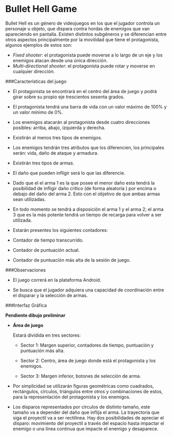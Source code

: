 # Bullet Hell Game

Bullet Hell es un género de videojuegos en los que el jugador controla un personaje u objeto, que dispara contra hordas de enemigos que van apareciendo en pantalla. Existen distintos subgéneros y se diferencian entre otros aspectos principalmente por la movilidad que tiene el protagonista, algunos ejemplos de estos son:

- *Fixed shooter*: el protagonista puede moverse a lo largo de un eje y los enemigos atacan desde una única dirección.
- *Multi-directional shooter*: el protagonista puede rotar y moverse en cualquier dirección.


###Características del juego

- El protagonista se encontrará en el centro del área de juego y podrá girar sobre su propio eje trescientos sesenta grados.

- El protagonista tendrá una barra de vida con un valor máximo de 100% y un valor mínimo de 0%.

- Los enemigos atacarán al protagonista desde cuatro direcciones posibles: arriba, abajo, izquierda y derecha.

- Existirán al menos tres tipos de enemigos.

 - Los enemigos tendrán tres atributos que los diferencien, los principales serán: vida, daño de ataque y armadura.

- Existirán tres tipos de armas.

 - El daño que pueden infligir será lo que las diferencie.

 - Dado que el el arma 1 es la que posee el menor daño esta tendrá la posibilidad de infligir daño crítico (de forma aleatoria ) por encima o debajo del daño del arma 2. Esto con el objetivo de que ambas armas sean utilizadas.

 - En todo momento se tendrá a disposición el arma 1 y el arma 2; el arma 3 que es la más potente tendrá un tiempo de recarga para volver a ser utilizada.

- Estarán presentes los siguientes contadores:

 - Contador de tiempo transcurrido.
 - Contador de puntuación actual.
 - Contador de puntuación más alta de la sesión de juego.

###Observaciones

- El juego correrá en la plataforma Android.

- Se busca que el jugador adquiera una capacidad de coordinación entre el disparar y la selección de armas.

###Interfaz Gráfica

**Pendiente dibujo preliminar**

- **Área de juego**

	Estará dividida en tres sectores:

	- Sector 1: Margen superior, contadores de tiempo, puntuación y puntuación más alta.

	- Sector 2: Centro, área de juego donde está el protagonista y los enemigos.

	- Sector 3: Margen inferior, botones de selección de arma.

- Por simplicidad se utilizarán figuras geométricas como cuadrados, rectángulos, círculos, triángulos entre otros y combinaciones de estos, para la representación del protagonista y los enemigos.

- Los disparos representados por círculos de distinto tamaño, este tamaño va a depender del daño que inflija el arma. La trayectoria que siga el proyectil va a ser rectilínea. Hay dos posibilidades de apreciar el disparo: movimiento del proyectil a través del espacio hasta impactar el enemigo o una línea continua que impacte el enemigo y desaparece.

